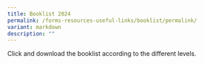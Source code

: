 ```yaml
---
title: Booklist 2024
permalink: /forms-resources-useful-links/booklist/permalink/
variant: markdown
description: ""
---
```

Click and download the booklist according to the different levels.

